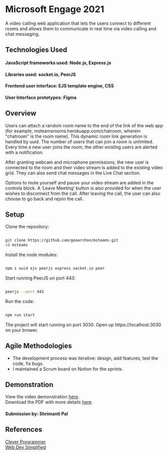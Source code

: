 
#  Microsoft Engage 2021


A video calling web application that lets the users connect to different rooms and allows them to communicate in real time via video calling and chat messaging.

## Technologies Used
#### **JavaScript frameworks used:** Node.js, Express.js
#### **Libraries used:** socket.io, PeerJS
#### **Frontend user interface:** EJS template engine, CSS
#### **User Interface prototypes:** Figma

## Overview

Users can attach a random room name to the end of the link of the web app (for example, msteamsrooms.herokuapp.com/chatroom, wherein "chatroom" is the room name). This dynamic room link generation is handled by uuid. The number of users that can join a room is unlimited. Every time a new user joins the room, the other existing users are alerted with a notification.

After granting webcam and microphone permissions, the new user is connected to the room and their video stream is added to the existing video grid. They can also send chat messages in the Live Chat section.

Options to mute yourself and pause your video stream are added in the controls block. A ‘Leave Meeting’ button is also provided for when the user wishes to disconnect from the call. After leaving the call, the user can also choose to go back and rejoin the call.

## Setup

Clone the repository:
```bash

git clone https://github.com/geoarchon/msteams.git
cd msteams
```

Install the node modules:

```bash

npm i uuid ejs peerjs express socket.io peer

```
Start running PeerJS on port 443:

```bash

peerjs --port 443

```
Run the code: 
```bash

npm run start

```

The project will start running on port 3030. Open up https://localhost:3030 on your brower.
<br/>


## Agile Methodologies

* The development process was iterative: design, add features, test the code, fix bugs.
* I maintained a Scrum board on Notion for the sprints.


## Demonstration

View the video demonstration [here](https://www.youtube.com/watch?v=eHfgSg5l-qg).\
Download the PDF with more details [here](https://drive.google.com/file/d/1wfM1CL3vv3voa1xx33zRKefxsTLP18yj/view?usp=sharing).
#### Submission by: Shrimanti Pal

## References

[Clever Programmer](https://www.youtube.com/watch?v=ZVznzY7EjuY&t=5718s)\
[Web Dev Simplified](https://www.youtube.com/watch?v=DvlyzDZDEq4)


